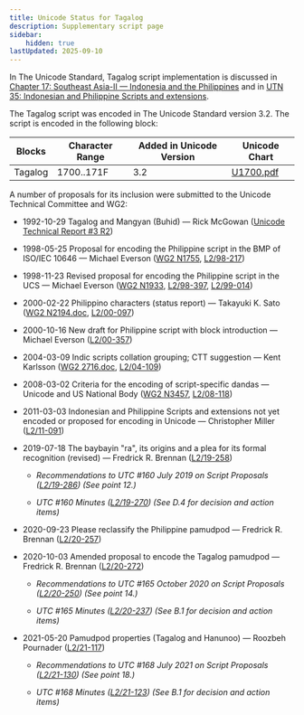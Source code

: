 ```yaml
---
title: Unicode Status for Tagalog
description: Supplementary script page
sidebar:
    hidden: true
lastUpdated: 2025-09-10
---
```


In The Unicode Standard, Tagalog script implementation is discussed in [Chapter 17: Southeast Asia-II — Indonesia and the Philippines](https://www.unicode.org/versions/latest/core-spec/chapter-17/#G26433) and in [UTN 35: Indonesian and Philippine Scripts and extensions](https://www.unicode.org/notes/tn35/).

[comment]: # (end of intro)

[comment]: # (start of blocks)

The Tagalog script was encoded in The Unicode Standard version 3.2. The script is encoded in the following block:

| Blocks | Character Range | Added in Unicode Version | Unicode Chart |
| ------ | --------------- | ------------------------ | ------------- |
| Tagalog | 1700..171F | 3.2 | [U1700.pdf](http://www.unicode.org/charts/PDF/U1700.pdf) |

[comment]: # (end of blocks)

[comment]: # (start of chars)



[comment]: # (end of chars)

[comment]: # (start of rest)

A number of proposals for its inclusion were submitted to the Unicode Technical Committee and WG2:

- 1992-10-29 Tagalog and Mangyan (Buhid) — Rick McGowan ([Unicode Technical Report #3 R2](http://www.unicode.org/reports/tr3-2/))

- 1998-05-25 Proposal for encoding the Philippine script in the BMP of ISO/IEC 10646 — Michael Everson ([WG2 N1755](https://www.unicode.org/wg2/docs/n1755.pdf), [L2/98-217](http://www.unicode.org/L2/L1998/98217.pdf))

- 1998-11-23 Revised proposal for encoding the Philippine script in the UCS — Michael Everson ([WG2 N1933](https://www.unicode.org/wg2/docs/n1933.pdf), [L2/98-397](http://www.unicode.org/L2/L1998/98397.pdf), [ L2/99-014](http://www.unicode.org/L2/L1999/n1933.pdf))

- 2000-02-22 Philippino characters (status report) — Takayuki K. Sato ([WG2 N2194.doc](https://www.unicode.org/wg2/docs/n2194.doc), [L2/00-097](http://www.unicode.org/cgi-bin/GetMatchingDocs.pl?L2/00-097))

- 2000-10-16 New draft for Philippine script with block introduction — Michael Everson ([L2/00-357](http://www.unicode.org/cgi-bin/GetMatchingDocs.pl?L2/00-357))

- 2004-03-09 Indic scripts collation grouping; CTT suggestion — Kent Karlsson ([WG2 2716.doc](https://www.unicode.org/wg2/docs/n2716.doc), [L2/04-109](http://www.unicode.org/cgi-bin/GetMatchingDocs.pl?L2/04-109))

- 2008-03-02 Criteria for the encoding of script-specific dandas — Unicode and US National Body ([WG2 N3457](https://www.unicode.org/wg2/docs/n3457.pdf), [L2/08-118](http://www.unicode.org/cgi-bin/GetMatchingDocs.pl?L2/08-118))

- 2011-03-03 Indonesian and Philippine Scripts and extensions not yet encoded or proposed for encoding in Unicode — Christopher Miller ([L2/11-091](http://www.unicode.org/cgi-bin/GetMatchingDocs.pl?L2/11-091))

- 2019-07-18 The baybayin "ra", its origins and a plea for its formal recognition (revised) — Fredrick R. Brennan ([L2/19-258](http://www.unicode.org/cgi-bin/GetMatchingDocs.pl?L2/19-258))

  - _Recommendations to UTC #160 July 2019 on Script Proposals ([L2/19-286](https://www.unicode.org/L2/L2019/19286-script-recs.pdf)) (See point 12.)_

  - _UTC #160 Minutes ([L2/19-270](https://www.unicode.org/L2/L2019/19270.htm)) (See D.4 for decision and action items)_

- 2020-09-23 Please reclassify the Philippine pamudpod — Fredrick R. Brennan ([L2/20-257](http://www.unicode.org/cgi-bin/GetMatchingDocs.pl?L2/20-257))

- 2020-10-03 Amended proposal to encode the Tagalog pamudpod — Fredrick R. Brennan ([L2/20-272](http://www.unicode.org/cgi-bin/GetMatchingDocs.pl?L2/20-272))

  - _Recommendations to UTC #165 October 2020 on Script Proposals ([L2/20-250](http://www.unicode.org/L2/L2020/20250-script-adhoc-rept.pdf)) (See point 14.)_

  - _UTC #165 Minutes ([L2/20-237](https://www.unicode.org/L2/L2020/20237.htm)) (See B.1 for decision and action items)_

- 2021-05-20 Pamudpod properties (Tagalog and Hanunoo) — Roozbeh Pournader ([L2/21-117](http://www.unicode.org/cgi-bin/GetMatchingDocs.pl?L2/21-117))

  - _Recommendations to UTC #168 July 2021 on Script Proposals ([L2/21-130](http://www.unicode.org/L2/L2021/21130-script-adhoc-rept.pdf)) (See point 18.)_

  - _UTC #168 Minutes ([L2/21-123](http://www.unicode.org/L2/L2021/21123.htm)) (See B.1 for decision and action items)_
